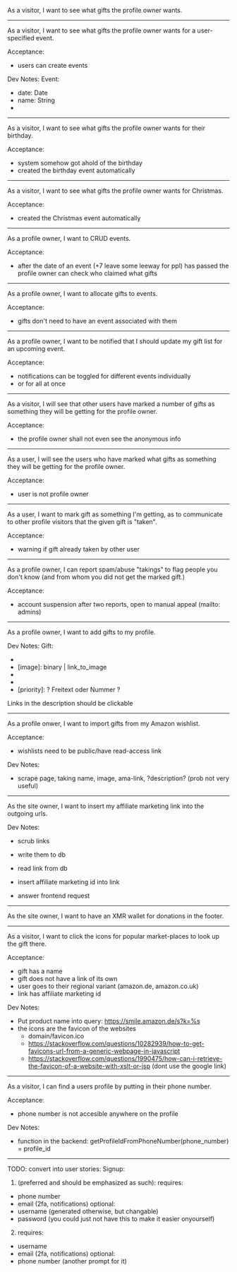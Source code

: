 As a visitor, I want to see what gifts the profile owner wants.

---

As a visitor, I want to see what gifts the profile owner wants for a user-specified event.

Acceptance:
- users can create events

Dev Notes:
Event:
  - date: Date
  - name: String
  - [description]: String

---

As a visitor, I want to see what gifts the profile owner wants for their birthday.

Acceptance:
- system somehow got ahold of the birthday
- created the birthday event automatically

---

As a visitor, I want to see what gifts the profile owner wants for Christmas.

Acceptance:
- created the Christmas event automatically

---

As a profile owner, I want to CRUD events.

Acceptance:
- after the date of an event (+7 leave some leeway for ppl) has passed the
profile owner can check who claimed what gifts

---

As a profile owner, I want to allocate gifts to events.

Acceptance:
- gifts don't need to have an event associated with them

---

As a profile owner, I want to be notified that I should update my gift list for
an upcoming event.

Acceptance:
- notifications can be toggled for different events individually
- or for all at once

---

As a visitor, I will see that other users have marked a number of gifts as
something they will be getting for the profile owner.

Acceptance:
- the profile owner shall not even see the anonymous info

---

As a user, I will see the users who have marked what gifts as something they
will be getting for the profile owner.

Acceptance:
- user is not profile owner

---

As a user, I want to mark gift as something I'm getting, as to communicate to
other profile visitors that the given gift is "taken".

Acceptance:
- warning if gift already taken by other user

---

As a profile owner, I can report spam/abuse "takings" to flag people you don't
know (and from whom you did not get the marked gift.)

Acceptance:
- account suspension after two reports, open to manual appeal (mailto: admins)

---

As a profile owner, I want to add gifts to my profile.

Dev Notes:
Gift:
  - [name]: String
  - [image]: binary | link_to_image
  - [link]: String (http link - validate)
  - [description]: String
  - [priority]: ? Freitext oder Nummer ?

Links in the description should be clickable

---

As a profile onwer, I want to import gifts from my Amazon wishlist.

Acceptance:
- wishlists need to be public/have read-access link

Dev Notes:
- scrape page, taking name, image, ama-link, ?description? (prob not very useful)

---

As the site owner, I want to insert my affiliate marketing link into the
outgoing urls.

Dev Notes:
- scrub links
- write them to db

- read link from db
- insert affiliate marketing id into link
- answer frontend request

---

As the site owner, I want to have an XMR wallet for donations in the footer.

---

As a visitor, I want to click the icons for popular market-places to look up the
gift there.

Acceptance:
- gift has a name
- gift does not have a link of its own
- user goes to their regional variant (amazon.de, amazon.co.uk)
- link has affiliate marketing id

Dev Notes:
- Put product name into query: https://smile.amazon.de/s?k=%s
- the icons are the favicon of the websites
  - domain/favicon.ico
  - https://stackoverflow.com/questions/10282939/how-to-get-favicons-url-from-a-generic-webpage-in-javascript
  - https://stackoverflow.com/questions/1990475/how-can-i-retrieve-the-favicon-of-a-website-with-xslt-or-jsp (dont use the google link)

---

As a visitor, I can find a users profile by putting in their phone number.

Acceptance:
- phone number is not accesible anywhere on the profile

Dev Notes:
- function in the backend: getProfileIdFromPhoneNumber(phone_number) = profile_id

---

TODO: convert into user stories:
Signup:
1. (preferred and should be emphasized as such): requires:
- phone number
- email (2fa, notifications)
optional:
- username (generated otherwise, but changable)
- password (you could just not have this to make it easier onyourself)
2. requires:
- username
- email (2fa, notifications)
optional:
- phone number (another prompt for it)
